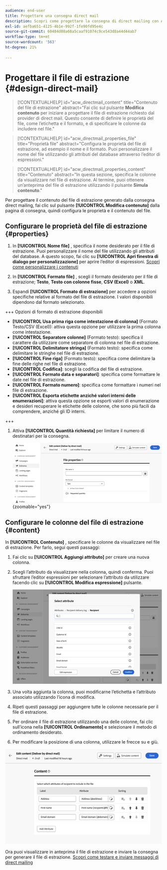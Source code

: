 ```yaml
---
audience: end-user
title: Progettare una consegna direct mail
description: Scopri come progettare la consegna di direct mailing con Adobe Campaign Web
exl-id: aefba651-4125-4b1e-992f-1fe90fd95e4c
source-git-commit: 60484d08a68a5caaf91074c9ce543d8a44d44ab7
workflow-type: tm+mt
source-wordcount: '563'
ht-degree: 21%

---
```


# Progettare il file di estrazione {#design-direct-mail}

>[!CONTEXTUALHELP]
>id="acw_directmail_content"
>title="Contenuto del file di estrazione"
>abstract="Fai clic sul pulsante **Modifica contenuto** per iniziare a progettare il file di estrazione richiesto dal provider di direct mail. Questo consente di definire le proprietà del file, come l’etichetta e il formato, e di specificare le colonne da includere nel file."

>[!CONTEXTUALHELP]
>id="acw_directmail_properties_file"
>title="Proprietà file"
>abstract="Configura le proprietà del file di estrazione, ad esempio il nome e il formato. Puoi personalizzare il nome del file utilizzando gli attributi del database attraverso l’editor di espressioni."

>[!CONTEXTUALHELP]
>id="acw_directmail_properties_content"
>title="Contenuto"
>abstract="In questa sezione, specifica le colonne da visualizzare nel file di estrazione. Al termine, puoi ottenere un’anteprima del file di estrazione utilizzando il pulsante **Simula contenuto**."

Per progettare il contenuto del file di estrazione generato dalla consegna direct mailing, fai clic sul pulsante **[!UICONTROL Modifica contenuto]** dalla pagina di consegna, quindi configura le proprietà e il contenuto del file.

## Configurare le proprietà del file di estrazione {#properties}

1. In **[!UICONTROL Nome file]** , specifica il nome desiderato per il file di estrazione. Puoi personalizzare il nome del file utilizzando gli attributi del database. A questo scopo, fai clic su **[!UICONTROL Apri finestra di dialogo per personalizzazione]** per aprire l’editor di espressioni. [Scopri come personalizzare i contenuti](../personalization/personalize.md)

1. In **[!UICONTROL Formato file]** , scegli il formato desiderato per il file di estrazione; **Testo**, **Testo con colonne fisse**, **CSV (Excel)** o **XML**.

1. Espandi **[!UICONTROL Formato di estrazione]** per accedere a opzioni specifiche relative al formato del file di estrazione. I valori disponibili dipendono dal formato selezionato.

+++ Opzioni di formato di estrazione disponibili

   * **[!UICONTROL Usa prima riga come intestazione di colonna]** (Formato Testo/CSV (Excel)): attiva questa opzione per utilizzare la prima colonna come intestazione.
   * **[!UICONTROL Separatore colonne]** (Formato testo): specifica il carattere da utilizzare come separatore di colonna nel file di estrazione.
   * **[!UICONTROL Delimitatore stringa]** (Formato testo): specifica come delimitare le stringhe nel file di estrazione.
   * **[!UICONTROL Fine riga]** (Formato testo): specifica come delimitare la fine delle righe nel file di estrazione.
   * **[!UICONTROL Codifica]**: scegli la codifica del file di estrazione.
   * **[!UICONTROL Formato data e separatori]**: specifica come formattare le date nel file di estrazione.
   * **[!UICONTROL Formato numero]**: specifica come formattare i numeri nel file di estrazione.
   * **[!UICONTROL Esporta etichette anziché valori interni delle enumerazioni]**: attiva questa opzione se esporti valori di enumerazione e desideri recuperare le etichette delle colonne, che sono più facili da comprendere, anziché gli ID interni.

+++

1. Attiva **[!UICONTROL Quantità richiesta]** per limitare il numero di destinatari per la consegna.

   ![](assets/dm-content-details.png){zoomable="yes"}

## Configurare le colonne del file di estrazione {#content}

In **[!UICONTROL Contenuto]** , specificare le colonne da visualizzare nel file di estrazione. Per farlo, segui questi passaggi:

1. Fai clic su **[!UICONTROL Aggiungi attributo]** per creare una nuova colonna.
1. Scegli l’attributo da visualizzare nella colonna, quindi conferma. Puoi sfruttare l’editor espressioni per selezionare l’attributo da utilizzare facendo clic su **[!UICONTROL Modifica espressione]** pulsante.

   ![](assets/dm-add-attribute.png)

1. Una volta aggiunta la colonna, puoi modificarne l’etichetta e l’attributo associato utilizzando l’icona di modifica.
1. Ripeti questi passaggi per aggiungere tutte le colonne necessarie per il file di estrazione.
1. Per ordinare il file di estrazione utilizzando una delle colonne, fai clic sull’icona nella **[!UICONTROL Ordinamento]** e selezionare il metodo di ordinamento desiderato.
1. Per modificare la posizione di una colonna, utilizzare le frecce su e giù.

![](assets/dm-content-attributes.png)

Ora puoi visualizzare in anteprima il file di estrazione e inviare la consegna per generare il file di estrazione. [Scopri come testare e inviare messaggi di direct mailing](send-direct-mail.md)
